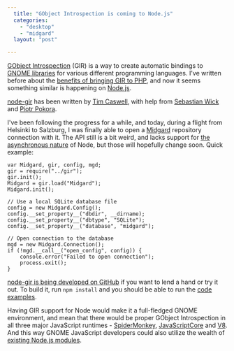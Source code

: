```yaml
---
  title: "GObject Introspection is coming to Node.js"
  categories: 
    - "desktop"
    - "midgard"
  layout: "post"

---
```

[GObject Introspection](https://live.gnome.org/GObjectIntrospection) (GIR) is a way to create automatic bindings to [GNOME libraries](http://developer.gnome.org/) for various different programming languages. I've written before about the [benefits of bringing GIR to PHP](http://bergie.iki.fi/blog/php_and_gobject_introspection/), and now it seems something similar is happening on [Node.js](http://nodejs.org/).

[node-gir](https://github.com/creationix/node-gir) has been written by [Tim Caswell](https://github.com/creationix), with help from [Sebastian Wick](https://github.com/swick) and [Piotr Pokora](https://github.com/piotras).

I've been following the progress for a while, and today, during a flight from Helsinki to Salzburg, I was finally able to open a [Midgard](http://www.midgard-project.org/midgard2/) repository connection with it. The API still is a bit weird, and lacks support for [the asynchronous nature](http://shinetech.com/thoughts/thought-articles/139-asynchronous-code-design-with-nodejs-) of Node, but those will hopefully change soon. Quick example:

    var Midgard, gir, config, mgd;
    gir = require("../gir");
    gir.init();
    Midgard = gir.load("Midgard");
    Midgard.init();

    // Use a local SQLite database file
    config = new Midgard.Config();
    config.__set_property__("dbdir", __dirname);
    config.__set_property__("dbtype", "SQLite");
    config.__set_property__("database", "midgard");

    // Open connection to the database
    mgd = new Midgard.Connection();
    if (!mgd.__call__("open_config", config)) {
        console.error("Failed to open connection");
        process.exit();
    }

[node-gir is being developed on GitHub](https://github.com/creationix/node-gir) if you want to lend a hand or try it out. To build it, run `npm install` and you should be able to run the [code examples](https://github.com/swick/node-gir/tree/master/examples).

Having GIR support for Node would make it a full-fledged GNOME environment, and mean that there would be proper GObject Introspection in all three major JavaScript runtimes - [SpiderMonkey](https://live.gnome.org/Gjs), [JavaScriptCore](https://live.gnome.org/Seed) and [V8](https://github.com/creationix/node-gir). And this way GNOME JavaScript developers could also utilize the wealth of [existing Node.js modules](https://github.com/joyent/node/wiki/modules).